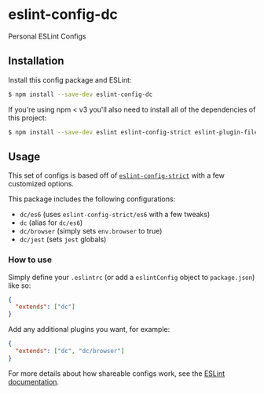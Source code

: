 # eslint-config-dc
Personal ESLint Configs


## Installation

Install this config package and ESLint:

```bash
$ npm install --save-dev eslint-config-dc
```

If you're using npm < v3 you'll also need to install all of the dependencies of this project:

```bash
$ npm install --save-dev eslint eslint-config-strict eslint-plugin-filenames
```

## Usage

This set of configs is based off of [`eslint-config-strict`](https://github.com/keithamus/eslint-config-strict) with a few customized options.

This package includes the following configurations:

- `dc/es6` (uses `eslint-config-strict/es6` with a few tweaks)
- `dc` (alias for `dc/es6`)
- `dc/browser` (simply sets `env.browser` to true)
- `dc/jest` (sets `jest` globals)

### How to use

Simply define your `.eslintrc` (or add a `eslintConfig` object to `package.json`)
like so:

```json
{
  "extends": ["dc"]
}
```

Add any additional plugins you want, for example:

```json
{
  "extends": ["dc", "dc/browser"]
}
```

For more details about how shareable configs work, see the
[ESLint documentation][extend].

[shareable configs]: http://eslint.org/docs/developer-guide/shareable-configs
[extend]: http://eslint.org/docs/user-guide/configuring#extending-configuration-files

